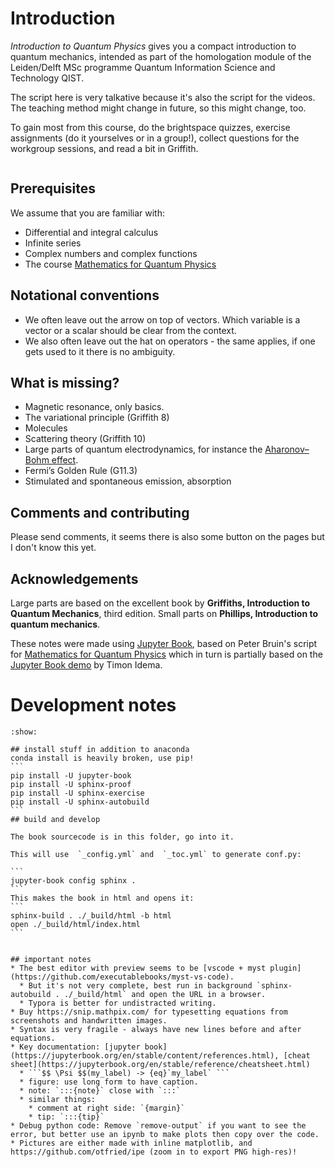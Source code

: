 # Introduction

*Introduction to Quantum Physics* gives you a compact introduction to quantum mechanics, intended as part of the homologation module of the Leiden/Delft MSc programme Quantum Information Science and Technology QIST.

The script here is very talkative because it's also the script for the videos. The teaching method might change in future, so this might change, too.

To gain most from this course, do the brightspace quizzes, exercise assignments (do it yourselves or in a group!), collect questions for the workgroup sessions, and read a bit in Griffith.

<!-- make deeper but https://github.com/executablebooks/jupyter-book/issues/1131 -->
```{tableofcontents}
```

## Prerequisites

We assume that you are familiar with:

- Differential and integral calculus
- Infinite series
- Complex numbers and complex functions
- The course [Mathematics for Quantum Physics](https://pub.math.leidenuniv.nl/~bruinpj/MQP/)

## Notational conventions

* We often leave out the arrow on top of vectors. Which variable is a vector or a scalar should be clear from the context.
* We also often leave out the hat on operators - the same applies, if one gets used to it there is no ambiguity.

## What is missing?

* Magnetic resonance, only basics.
* The variational principle (Griffith 8)
* Molecules
* Scattering theory (Griffith 10)
* Large parts of quantum electrodynamics, for instance the [Aharonov–Bohm effect](https://en.wikipedia.org/wiki/Aharonov%E2%80%93Bohm_effect).
* Fermi’s Golden Rule (G11.3)
* Stimulated and spontaneous emission, absorption

## Comments and contributing

Please send comments, it seems there is also some button on the pages but I don't know this yet.

## Acknowledgements

Large parts are based on the excellent book by **Griffiths, Introduction to Quantum Mechanics**, third edition. Small parts on **Phillips, Introduction to quantum mechanics**.

These notes were made using [Jupyter Book](https://jupyterbook.org/), based on Peter Bruin's script for [Mathematics for Quantum Physics](https://pub.math.leidenuniv.nl/~bruinpj/MQP/) which in turn is partially based on the [Jupyter
Book demo](https://idemalab.tudelft.nl/jupyterbookdemo/) by Timon
Idema.

# Development notes

````{toggle}
:show:

## install stuff in addition to anaconda
conda install is heavily broken, use pip!
```
pip install -U jupyter-book
pip install -U sphinx-proof
pip install -U sphinx-exercise
pip install -U sphinx-autobuild
```
## build and develop

The book sourcecode is in this folder, go into it.

This will use  `_config.yml` and  `_toc.yml` to generate conf.py:

```
jupyter-book config sphinx .
```
This makes the book in html and opens it:
```
sphinx-build . ./_build/html -b html
open ./_build/html/index.html
```


## important notes
* The best editor with preview seems to be [vscode + myst plugin](https://github.com/executablebooks/myst-vs-code). 
  * But it's not very complete, best run in background `sphinx-autobuild . ./_build/html` and open the URL in a browser.
  * Typora is better for undistracted writing.
* Buy https://snip.mathpix.com/ for typesetting equations from screenshots and handwritten images.
* Syntax is very fragile - always have new lines before and after equations.
* Key documentation: [jupyter book](https://jupyterbook.org/en/stable/content/references.html), [cheat sheet](https://jupyterbook.org/en/stable/reference/cheatsheet.html)
  * ```$$ \Psi $$(my_label) -> {eq}`my_label` ```
  * figure: use long form to have caption.
  * note: `:::{note}` close with `:::`
  * similar things: 
    * comment at right side: `{margin}`
    * tip: `:::{tip}`
* Debug python code: Remove `remove-output` if you want to see the error, but better use an ipynb to make plots then copy over the code.
* Pictures are either made with inline matplotlib, and https://github.com/otfried/ipe (zoom in to export PNG high-res)!



````
